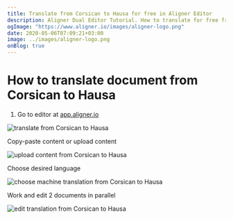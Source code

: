 ```yaml
---
title: Translate from Corsican to Hausa for free in Aligner Editor
description: Aligner Dual Editor Tutorial. How to translate for free from Corsican to Hausa. Aligner is multilingual document management platform. 
ogImage: "https://www.aligner.io/images/aligner-logo.png"
date: 2020-05-06T07:09:21+03:00
image: ../images/aligner-logo.png
onBlog: true
---
```


# How to translate document from Corsican to Hausa

1. Go to editor at [app.aligner.io](https://app.aligner.io "Aligner App web page")

![translate from Corsican to Hausa](../aligner-blank-editor.png "translate from Corsican to Hausa")

Copy-paste content or upload content

![upload content from Corsican to Hausa](../aligner-uploaded-document.png "upload content from Corsican to Hausa")

Choose desired language

![choose machine translation from Corsican to Hausa](../aligner-language-dropdown.png "choose machine translation from Corsican to Hausa")

Work and edit 2 documents in parallel

![edit translation from Corsican to Hausa](../aligner-double-sitded-editor.png "edit translation from Corsican to Hausa")

